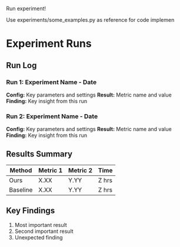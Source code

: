 Run experiment!&#x20;

Use experiments/some\_examples.py as reference for code implemen

# Experiment Runs

## Run Log

### Run 1: Experiment Name - Date

**Config:** Key parameters and settings
**Result:** Metric name and value
**Finding:** Key insight from this run

### Run 2: Experiment Name - Date

**Config:** Key parameters and settings
**Result:** Metric name and value
**Finding:** Key insight from this run

## Results Summary

| Method   | Metric 1 | Metric 2 | Time  |
| -------- | -------- | -------- | ----- |
| Ours     | X.XX     | Y.YY     | Z hrs |
| Baseline | X.XX     | Y.YY     | Z hrs |

## Key Findings

1. Most important result
2. Second important result
3. Unexpected finding
